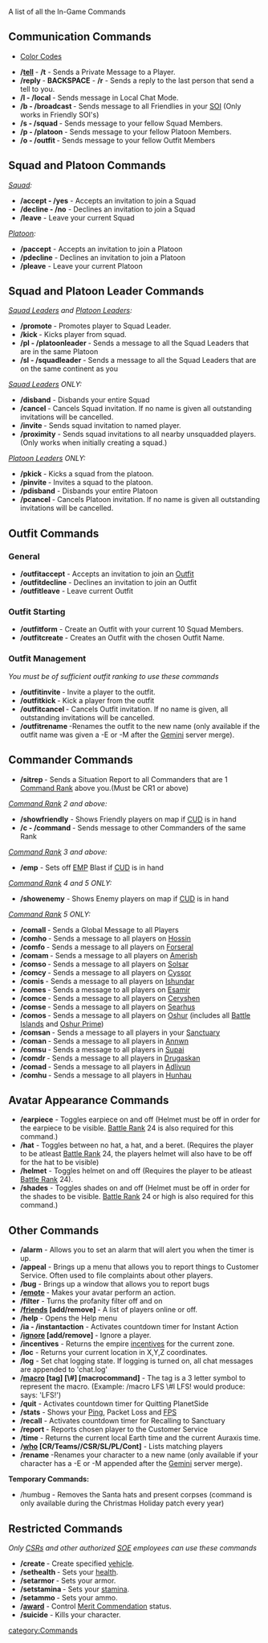 A list of all the In-Game Commands

## Communication Commands

- [Color Codes](Color_Codes.md)

<!-- -->

- **/[tell](tell.md) <name> <message>** - **/t** - Sends a
  Private Message to a Player.
- **/reply <message>** - **BACKSPACE** - **/r** - Sends a reply to the
  last person that send a tell to you.
- **/l <text> - /local <text>** - Sends message in Local Chat Mode.
- **/b <text> - /broadcast <text>** - Sends message to all Friendlies
  in your [SOI](SOI.md) (Only works in Friendly SOI's)
- **/s <text> - /squad <text>** - Sends message to your fellow Squad
  Members.
- **/p <text> - /platoon <text>** - Sends message to your fellow
  Platoon Members.
- **/o <text> - /outfit <text>** - Sends message to your fellow Outfit
  Members

## Squad and Platoon Commands

_[Squad](Squad.md):_

- **/accept - /yes** - Accepts an invitation to join a Squad
- **/decline - /no** - Declines an invitation to join a Squad
- **/leave** - Leave your current Squad

_[Platoon](Platoon.md):_

- **/paccept** - Accepts an invitation to join a Platoon
- **/pdecline** - Declines an invitation to join a Platoon
- **/pleave** - Leave your current Platoon

## Squad and Platoon Leader Commands

_[Squad Leaders](Squad_Leader.md) and [Platoon
Leaders](Platoon_Leader.md):_

- **/promote <name>** - Promotes player to Squad Leader.
- **/kick <name>** - Kicks player from squad.
- **/pl <text> - /platoonleader <text>** - Sends a message to all the
  Squad Leaders that are in the same Platoon
- **/sl <text> - /squadleader <text>** - Sends a message to all the
  Squad Leaders that are on the same continent as you

_[Squad Leaders](Squad_Leader.md) ONLY:_

- **/disband** - Disbands your entire Squad
- **/cancel <playername>** - Cancels Squad invitation. If no name is
  given all outstanding invitations will be cancelled.
- **/invite <playername>** - Sends squad invitation to named player.
- **/proximity** - Sends squad invitations to all nearby unsquadded
  players. (Only works when initially creating a squad.)

_[Platoon Leaders](Platoon_Leader.md) ONLY:_

- **/pkick <squad leaders name>** - Kicks a squad from the platoon.
- **/pinvite <squad leaders name>** - Invites a squad to the platoon.
- **/pdisband** - Disbands your entire Platoon
- **/pcancel <squadleadername>** - Cancels Platoon invitation. If no
  name is given all outstanding invitations will be cancelled.

## Outfit Commands

### General

- **/outfitaccept** - Accepts an invitation to join an
  [Outfit](Outfit.md)
- **/outfitdecline** - Declines an invitation to join an Outfit
- **/outfitleave** - Leave current Outfit

### Outfit Starting

- **/outfitform** - Create an Outfit with your current 10 Squad
  Members.
- **/outfitcreate <outfitname>** - Creates an Outfit with the chosen
  Outfit Name.

### Outfit Management

_You must be of sufficient outfit ranking to use these commands_

- **/outfitinvite <name>** - Invite a player to the outfit.
- **/outfitkick <name>** - Kick a player from the outfit
- **/outfitcancel <name>** - Cancels Outfit invitation. If no name is
  given, all outstanding invitations will be cancelled.
- **/outfitrename <new name>** -Renames the outfit to the new name
  (only available if the outfit name was given a -E or -M after the
  [Gemini](Gemini.md) server merge).

## Commander Commands

- **/sitrep <text>** - Sends a Situation Report to all Commanders that
  are 1 [Command Rank](Command_Rank.md) above you.(Must be CR1
  or above)

_[Command Rank](Command_Rank.md) 2 and above:_

- **/showfriendly** - Shows Friendly players on map if
  [CUD](Command_Uplink_Device.md) is in hand
- **/c <text> - /command <text>** - Sends message to other Commanders
  of the same Rank

_[Command Rank](Command_Rank.md) 3 and above:_

- **/emp** - Sets off [EMP](EMP.md) Blast if
  [CUD](Command_Uplink_Device.md) is in hand

_[Command Rank](Command_Rank.md) 4 and 5 ONLY:_

- **/showenemy** - Shows Enemy players on map if
  [CUD](Command_Uplink_Device.md) is in hand

_[Command Rank](Command_Rank.md) 5 ONLY:_

- **/comall <text>** - Sends a Global Message to all Players
- **/comho <text>** - Sends a message to all players on
  [Hossin](Hossin.md)
- **/comfo <text>** - Sends a message to all players on
  [Forseral](Forseral.md)
- **/comam <text>** - Sends a message to all players on
  [Amerish](Amerish.md)
- **/comso <text>** - Sends a message to all players on
  [Solsar](Solsar.md)
- **/comcy <text>** - Sends a message to all players on
  [Cyssor](Cyssor.md)
- **/comis <text>** - Sends a message to all players on
  [Ishundar](Ishundar.md)
- **/comes <text>** - Sends a message to all players on
  [Esamir](Esamir.md)
- **/comce <text>** - Sends a message to all players on
  [Ceryshen](Ceryshen.md)
- **/comse <text>** - Sends a message to all players on
  [Searhus](Searhus.md)
- **/comos <text>** - Sends a message to all players on
  [Oshur](Oshur.md) (includes all [Battle
  Islands](Battle_Islands.md) and [Oshur
  Prime](Oshur_Prime.md))
- **/comsan <text>** - Sends a message to all players in your
  [Sanctuary](Sanctuary.md)
- **/coman <text>** - Sends a message to all players in
  [Annwn](Annwn.md)
- **/comsu <text>** - Sends a message to all players in
  [Supai](Supai.md)
- **/comdr <text>** - Sends a message to all players in
  [Drugaskan](Drugaskan.md)
- **/comad <text>** - Sends a message to all players in
  [Adlivun](Adlivun.md)
- **/comhu <text>** - Sends a message to all players in
  [Hunhau](Hunhau.md)

## Avatar Appearance Commands

- **/earpiece** - Toggles earpiece on and off (Helmet must be off in
  order for the earpiece to be visible. [Battle
  Rank](Battle_Rank.md) 24 is also required for this command.)
- **/hat** - Toggles between no hat, a hat, and a beret. (Requires the
  player to be atleast [Battle Rank](Battle_Rank.md) 24, the
  players helmet will also have to be off for the hat to be visible)
- **/helmet** - Toggles helmet on and off (Requires the player to be
  atleast [Battle Rank](Battle_Rank.md) 24).
- **/shades** - Toggles shades on and off (Helmet must be off in order
  for the shades to be visible. [Battle Rank](Battle_Rank.md)
  24 or high is also required for this command.)

## Other Commands

- **/alarm** - Allows you to set an alarm that will alert you when the
  timer is up.
- **/appeal** - Brings up a menu that allows you to report things to
  Customer Service. Often used to file complaints about other players.
- **/bug** - Brings up a window that allows you to report bugs
- **/[emote](emote.md) <action>** - Makes your avatar perform
  an action.
- **/filter** - Turns the profanity filter off and on
- **/[friends](Friends_List.md) \[add/remove\]
  <playername>** - A list of players online or off.
- **/help** - Opens the Help menu
- **/ia - /instantaction** - Activates countdown timer for Instant
  Action
- **/[ignore](ignore.md) \[add/remove\] <playername>** -
  Ignore a player.
- **/incentives** - Returns the empire
  [incentives](incentives.md) for the current zone.
- **/loc** - Returns your current location in X,Y,Z coordinates.
- **/log** - Set chat logging state. If logging is turned on, all chat
  messages are appended to 'chat.log'
- **/[macro](macro.md) \[tag\] \[\\#<channel>\]
  \[macrocommand\]** - The tag is a 3 letter symbol to represent the
  macro. (Example: /macro LFS \\#l LFS! would produce: <YourName>
  says: 'LFS!')
- **/quit** - Activates countdown timer for Quitting PlanetSide
- **/stats** - Shows your [Ping](Ping.md), Packet Loss and
  [FPS](FPS.md)
- **/recall** - Activates countdown timer for Recalling to Sanctuary
- **/report <playername>** - Reports chosen player to the Customer
  Service
- **/time** - Returns the current local Earth time and the current
  Auraxis time.
- **/[who](who.md) \[CR/Teams/<name>/CSR/SL/PL/Cont\]** -
  Lists matching players
- **/rename <new name>** -Renames your character to a new name (only
  available if your character has a -E or -M appended after the
  [Gemini](Gemini.md) server merge).

**Temporary Commands:**

- /humbug - Removes the Santa hats and present corpses (command is
  only available during the Christmas Holiday patch every year)

## Restricted Commands

_Only [CSRs](CSR.md) and other authorized [SOE](SOE.md)
employees can use these commands_

- **/create <name>** - Create specified [vehicle](vehicle.md).
- **/sethealth <amount>** - Sets your [health](health.md).
- **/setarmor <amount>** - Sets your armor.
- **/setstamina <amount>** - Sets your [stamina](stamina.md).
- **/setammo <amount>** - Sets your ammo.
- **/[award](award.md)** - Control [Merit
  Commendation](Merit_Commendation.md) status.
- **/suicide** - Kills your character.

[category:Commands](category:Commands.md)
